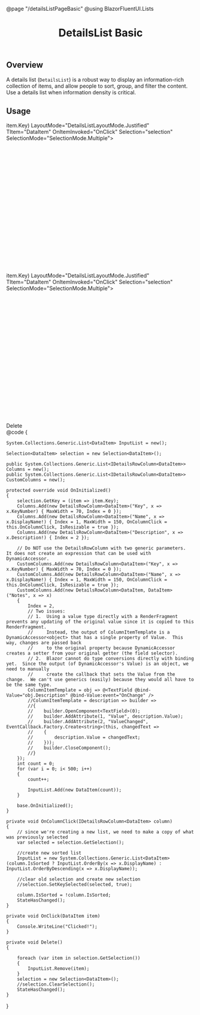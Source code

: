 ﻿@page "/detailsListPageBasic"
@using BlazorFluentUI.Lists
<header class="root">
    <h1 class="title">DetailsList Basic</h1>
</header>
<div class="section" style="transition-delay: 0s;">
    <div id="overview" tabindex="-1">
        <h2 class="subHeading hiddenContent">Overview</h2>
    </div>
    <div class="content">
        <div class="ms-Markdown">
            <p>
                A details list (<code>DetailsList</code>) is a robust way to display an information-rich collection of items, and allow people to sort, group, and filter the content. Use a details list when information density is critical.
            </p>
        </div>
    </div>
</div>
<div class="section" style="transition-delay: 0s;">
    <div id="overview" tabindex="-1">
        <h2 class="subHeading">Usage</h2>
    </div>
    <div>
        <div class="subSection">
            <Demo Header="Basic Details List" Key="0" MetadataPath="DetailsListPageBasic">
                <div data-is-scrollable="true" style="height:400px;overflow-y:auto;">
                    <DetailsList ItemsSource="InputList"
                                 Columns="Columns"
                                 GetKey=@(item=>item.Key)
                                 LayoutMode="DetailsListLayoutMode.Justified"
                                 TItem="DataItem"
                                 OnItemInvoked="OnClick"
                                 Selection="selection"
                                 SelectionMode="SelectionMode.Multiple">
                    </DetailsList>
                </div>
            </Demo>
        </div>
        <div class="subSection">
            <Demo Header="Details List with custom cells" Key="1" MetadataPath="DetailsListPageBasic">
                <div data-is-scrollable="true" style="height:400px;overflow-y:auto;">
                    <DetailsList ItemsSource="InputList"
                                 Columns="CustomColumns"
                                 GetKey=@(item=>item.Key)
                                 LayoutMode="DetailsListLayoutMode.Justified"
                                 TItem="DataItem"
                                 OnItemInvoked="OnClick"
                                 Selection="selection"
                                 SelectionMode="SelectionMode.Multiple">
                    </DetailsList>
                </div>
            </Demo>
        </div>
        <Stack Horizontal="true" Tokens=@(new StackTokens() { ChildrenGap = new[] { 40.0 } }) Style="margin-top:25px; margin-bottom:25px; width:100%;">
            <StackItem>
                <DefaultButton @onclick="Delete" Disabled="selection.Count==0">Delete</DefaultButton>
            </StackItem>
        </Stack>
    </div>
</div>
@code {

    System.Collections.Generic.List<DataItem> InputList = new();

    Selection<DataItem> selection = new Selection<DataItem>();

    public System.Collections.Generic.List<IDetailsRowColumn<DataItem>> Columns = new();
    public System.Collections.Generic.List<IDetailsRowColumn<DataItem>> CustomColumns = new();

    protected override void OnInitialized()
    {
        selection.GetKey = (item => item.Key);
        Columns.Add(new DetailsRowColumn<DataItem>("Key", x => x.KeyNumber) { MaxWidth = 70, Index = 0 });
        Columns.Add(new DetailsRowColumn<DataItem>("Name", x => x.DisplayName!) { Index = 1, MaxWidth = 150, OnColumnClick = this.OnColumnClick, IsResizable = true });
        Columns.Add(new DetailsRowColumn<DataItem>("Description", x => x.Description!) { Index = 2 });

        // Do NOT use the DetailsRowColumn with two generic parameters.  It does not create an expression that can be used with DynamicAccessor.
        CustomColumns.Add(new DetailsRowColumn<DataItem>("Key", x => x.KeyNumber) { MaxWidth = 70, Index = 0 });
        CustomColumns.Add(new DetailsRowColumn<DataItem>("Name", x => x.DisplayName!) { Index = 1, MaxWidth = 150, OnColumnClick = this.OnColumnClick, IsResizable = true });
        CustomColumns.Add(new DetailsRowColumn<DataItem, DataItem>("Notes", x => x)
        {
            Index = 2,
            // Two issues:
            // 1.  Using a value type directly with a RenderFragment prevents any updating of the original value since it is copied to this RenderFragment.
            //     Instead, the output of ColumnItemTemplate is a DynamicAccessor<object> that has a single property of Value.  This way, changes are passed back
            //     to the original property because DynamicAccessor creates a setter from your original getter (the field selector).
            // 2.  Blazor cannot do type conversions directly with binding yet.  Since the output (of DynamicAccessor's Value) is an object, we need to manually
            //     create the callback that sets the Value from the change.  We can't use generics (easily) because they would all have to be the same type.
            ColumnItemTemplate = obj => @<TextField @bind-Value="obj.Description" @bind-Value:event="OnChange" />
            //ColumnItemTemplate = description => builder =>
            //{
            //    builder.OpenComponent<TextField>(0);
            //    builder.AddAttribute(1, "Value", description.Value);
            //    builder.AddAttribute(2, "ValueChanged", EventCallback.Factory.Create<string>(this, changedText =>
            //    {
            //        description.Value = changedText;
            //    }));
            //    builder.CloseComponent();
            //}
        });
        int count = 0;
        for (var i = 0; i< 500; i++)
        {
            count++;

            InputList.Add(new DataItem(count));
        }

        base.OnInitialized();
    }

    private void OnColumnClick(IDetailsRowColumn<DataItem> column)
    {
        // since we're creating a new list, we need to make a copy of what was previously selected
        var selected = selection.GetSelection();

        //create new sorted list
        InputList = new System.Collections.Generic.List<DataItem>(column.IsSorted ? InputList.OrderBy(x => x.DisplayName) : InputList.OrderByDescending(x => x.DisplayName));

        //clear old selection and create new selection
        //selection.SetKeySelected(selected, true);

        column.IsSorted = !column.IsSorted;
        StateHasChanged();
    }

    private void OnClick(DataItem item)
    {
        Console.WriteLine("Clicked!");
    }

    private void Delete()
    {

        foreach (var item in selection.GetSelection())
        {
            InputList.Remove(item);
        }
        selection = new Selection<DataItem>();
        //selection.ClearSelection();
        StateHasChanged();
    }
}
